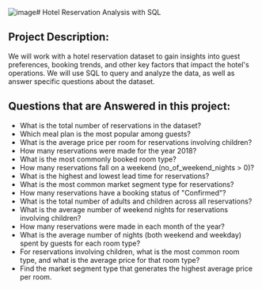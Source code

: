 ![image](https://github.com/KhaledMoheyD/Hotel-Reservation-Analysis-with-SQL-/assets/38184987/86f3e551-ada0-4e95-8766-b2d7bc9f10bd)# Hotel Reservation Analysis with SQL

## Project Description:

We will work with a hotel reservation dataset to gain insights into guest preferences, booking trends, and other key factors that impact the hotel's operations. We will use SQL to query and analyze the data, as well as answer specific questions about the dataset.

## Questions that are Answered in this project:

- What is the total number of reservations in the dataset?
- Which meal plan is the most popular among guests?
- What is the average price per room for reservations involving children?
- How many reservations were made for the year 2018?
- What is the most commonly booked room type?
- How many reservations fall on a weekend (no_of_weekend_nights > 0)?
- What is the highest and lowest lead time for reservations?
- What is the most common market segment type for reservations?
- How many reservations have a booking status of "Confirmed"?
- What is the total number of adults and children across all reservations?
- What is the average number of weekend nights for reservations involving children?
- How many reservations were made in each month of the year?
- What is the average number of nights (both weekend and weekday) spent by guests for each room type?
- For reservations involving children, what is the most common room type, and what is the average price for that room type?
- Find the market segment type that generates the highest average price per room.
